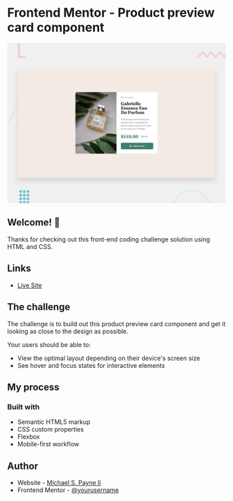 # Frontend Mentor - Product preview card component

![Design preview for the Product preview card component coding challenge](./design/desktop-preview.jpg)

## Welcome! 👋

Thanks for checking out this front-end coding challenge solution using HTML and CSS.

## Links

- [Live Site](https://www.netlify.com/)

## The challenge

The challenge is to build out this product preview card component and get it looking as close to the design as possible.

Your users should be able to:

- View the optimal layout depending on their device's screen size
- See hover and focus states for interactive elements

## My process

### Built with

- Semantic HTML5 markup
- CSS custom properties
- Flexbox
- Mobile-first workflow

## Author

- Website - [Michael S. Payne Ii](https://www.michaelspayneii.com)
- Frontend Mentor - [@yourusername](https://www.frontendmentor.io/profile/MSPayneII)
